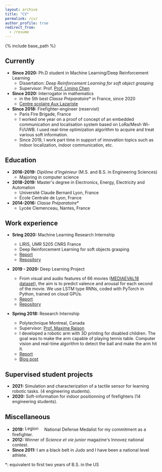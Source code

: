 ```yaml
---
layout: archive
title: "CV"
permalink: /cv/
author_profile: true
redirect_from:
  - /resume
---
```


{% include base_path %}

## Currently

* **Since 2020:** Ph.D student in Machine Learning/Deep Reinforcement Learning
  * Dissertation: _Deep Reinforcement Learning for soft object grasping_
  * Supervisor: Prof. [Prof. Liming Chen](https://sites.google.com/view/limingchen/accueil)
* **Since 2020:** Interrogator in mathematics
  * in the 5th best _Classe Préparatoire_*  in France, since 2020
  * [Centre scolaire Aux Lazariste](https://www.letudiant.fr/palmares/classement-prepa/fiche/etablissement-centre-scolaire-aux-lazaristes-6257.html)
* **Since 2018:** Firefighter-engineer (reservist)
  * Paris Fire Brigade, France
  * I worked one year on a proof of concept of an embedded communication and localisation system based on LoRa/Mesh Wi-Fi/UWB. I used real-time optimization algorithm to acquire and treat various soft information.
  * Since 2019, I work part time in support of innovation topics such as indoor localization, indoor communication, etc.

## Education

* **2016-2019:** _Diplôme d’Ingénieur_ (M.S. and B.S. in Engineering Sciences)
  * Majoring in computer science
* **2018-2019:** Master's degree in Electronics, Energy, Electricity and Automation
  * Université Claude Bernard Lyon, France
  * École Centrale de Lyon, France
* **2014-2016:** _Classe Préparatoire_*
  * Lycée Clemenceau, Nantes, France

## Work experience


* **Sring 2020:** Machine Learning Research Internship
  * LIRIS, UMR 5205 CNRS France
  * Deep Reinforcement Learning for soft objects grasping
  * [Report](../files/TFErapport.pdf)
  * [Repository](https://github.com/qgallouedec/panda-gym) 

* **2019 - 2020:** Deep Learning Project
  * From visual and audio features of 66 movies ([MEDIAEVAL18 dataset](http://www.multimediaeval.org/mediaeval2018/)), the aim is to predict valence and arousal for each second of the movie. We use LSTM type RNNs, coded with PyTorch in Python, trained on cloud GPUs.
  * [Report](../files/Rapport_Emotion_Project.pdf)
  * [Repository](https://github.com/KongHag/emotion_project)

* **Spring 2018:** Research Internship
  * Polytechnique Montreal, Canada
  * Supervisor: [Prof. Maxime Raison](https://www.polymtl.ca/expertises/en/raison-maxime)
  * I developed a robotic arm with 3D printing for disabled children. The goal was to make the arm capable of playing tennis table. Computer vision and real-time algorithm to detect the ball and make the arm hit it.
  * [Report](../files/CRME_intership.pdf)
  * [Blog post](https://qgallouedec.github.io/posts/2018/08/building_a_robot_with_3D_printing/)


## Supervised student projects

* **2021:** Simulation and characterization of a tactile sensor for learning robotic tasks. (4 engineering students).
* **2020:** Soft-information for indoor positionning of firefighters (14 engineering students).

## Miscellaneous

* **2019:** <img alt="Legion Honneur GO ribbon.svg" src="//upload.wikimedia.org/wikipedia/commons/thumb/a/af/Legion_Honneur_GO_ribbon.svg/60px-Legion_Honneur_GO_ribbon.svg.png" decoding="async" srcset="//upload.wikimedia.org/wikipedia/commons/thumb/a/af/Legion_Honneur_GO_ribbon.svg/90px-Legion_Honneur_GO_ribbon.svg.png 1.5x, //upload.wikimedia.org/wikipedia/commons/thumb/a/af/Legion_Honneur_GO_ribbon.svg/120px-Legion_Honneur_GO_ribbon.svg.png 2x" data-file-width="218" data-file-height="60" width="60" height="17"> National Defense Medalist for my commitment as a firefighter.
* **2012:** Winner of _Science et vie junior_ magazine's Innovez national contest.
* **Since 2011:** I am a black belt in Judo and I have been a national level athlete.



*: equivalent to first two years of B.S. in the US


<!-- Publications
======
  <ul>{% for post in site.publications %}
    {% include archive-single-cv.html %}
  {% endfor %}</ul> -->
  
<!-- Talks
======
  <ul>{% for post in site.talks %}
    {% include archive-single-talk-cv.html %}
  {% endfor %}</ul> -->
  
<!-- Teaching
======
  <ul>{% for post in site.teaching %}
    {% include archive-single-cv.html %}
  {% endfor %}</ul> -->
  

